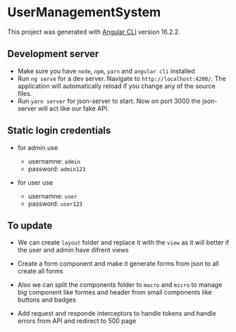 # UserManagementSystem

This project was generated with [Angular CLI](https://github.com/angular/angular-cli) version 16.2.2.

## Development server

- Make sure you have `node`, `npm`, `yarn` and `angular cli` installed
- Run `ng serve` for a dev server. Navigate to `http://localhost:4200/`. The application will automatically reload if you change any of the source files.
- Run `yarn server` for json-server to start. Now on port 3000 the json-server will act like our fake API.

## Static login credentials

- for admin use
    - usernamne: `admin`
    - password: `admin123`
    
- for user use
    - usernamne: `user`
    - password: `user123`

## To update

- We can create `layout` folder and replace it with the `view` as it will better if the user and admin have difrent views

- Create a form component and make it generate forms from json to all create all forms

- Also we can split the components folder to `macro` and `micro` to manage big component like formes and header from small components like buttons and badges

- Add request and responde interceptors to handle tokens and handle errors from API and redirect to 500 page